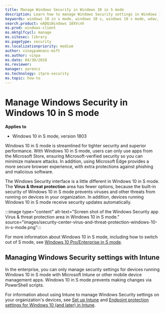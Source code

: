 ```yaml
---
title: Manage Windows Security in Windows 10 in S mode
description: Learn how to manage Windows Security settings in Windows 10 in S mode. Windows 10 in S mode is streamlined for tighter security and superior performance.
keywords: windows 10 in s mode, windows 10 s, windows 10 s mode, wdav, smartscreen, antivirus, wdsc, firewall, device health, performance, Edge, browser, family, parental options, security, windows
search.product: eADQiWindows 10XVcnh
ms.prod: windows-client
ms.mktglfcycl: manage
ms.sitesec: library
ms.pagetype: security
ms.localizationpriority: medium
author: vinaypamnani-msft
ms.author: vinpa
ms.date: 04/30/2018
ms.reviewer: 
manager: aaroncz
ms.technology: itpro-security
ms.topic: how-to
---
```


# Manage Windows Security in Windows 10 in S mode

**Applies to**

- Windows 10 in S mode, version 1803

Windows 10 in S mode is streamlined for tighter security and superior performance. With Windows 10 in S mode, users can only use apps from the Microsoft Store, ensuring Microsoft-verified security so you can minimize malware attacks. In addition, using Microsoft Edge provides a more secure browser experience, with extra protections against phishing and malicious software.

The Windows Security interface is a little different in Windows 10 in S mode. The **Virus & threat protection** area has fewer options, because the built-in security of Windows 10 in S mode prevents viruses and other threats from running on devices in your organization. In addition, devices running Windows 10 in S mode receive security updates automatically.

:::image type="content" alt-text="Screen shot of the Windows Security app Virus & threat protection area in Windows 10 in S mode." source="images/security-center-virus-and-threat-protection-windows-10-in-s-mode.png":::

For more information about Windows 10 in S mode, including how to switch out of S mode, see [Windows 10 Pro/Enterprise in S mode](/windows/deployment/windows-10-pro-in-s-mode).

## Managing Windows Security settings with Intune

In the enterprise, you can only manage security settings for devices running Windows 10 in S mode with Microsoft Intune or other mobile device management apps. Windows 10 in S mode prevents making changes via PowerShell scripts.

For information about using Intune to manage Windows Security settings on your organization's devices, see [Set up Intune](/intune/setup-steps) and [Endpoint protection settings for Windows 10 (and later) in Intune](/intune/endpoint-protection-windows-10).